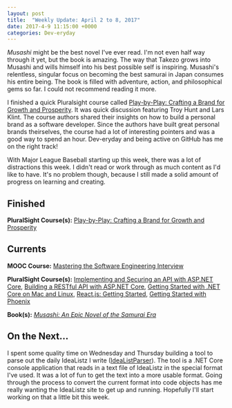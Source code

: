 ```yaml
---
layout: post
title:  "Weekly Update: April 2 to 8, 2017"
date: 2017-4-9 11:15:00 +0000
categories: Dev-eryday
---
```


*Musashi* might be the best novel I've ever read. I'm not even half way through it yet, but the book is amazing. The way that Takezo grows into Musashi and wills himself into his best possible self is inspiring. Musashi's relentless, singular focus on becoming the best samurai in Japan consumes his entire being. The book is filled with adventure, action, and philosophical gems so far. I could not recommend reading it more.

I finished a quick Pluralsight course called [Play-by-Play: Crafting a Brand for Growth and Prosperity][brand]. It was quick discussion featuring Troy Hunt and Lars Klint. The course authors shared their insights on how to build a personal brand as a software developer. Since the authors have built great personal brands theirselves, the course had a lot of interesting pointers and was a good way to spend an hour. Dev-eryday and being active on GitHub has me on the right track!

With Major League Baseball starting up this week, there was a lot of distractions this week. I didn't read or work through as much content as I'd like to have. It's no problem though, because I still made a solid amount of progress on learning and creating.

Finished
--------
**PluralSight Course(s):** [Play-by-Play: Crafting a Brand for Growth and Prosperity][brand]

Currents
--------
**MOOC Course:** [Mastering the Software Engineering Interview][se]

**PluralSight Course(s):** [Implementing and Securing an API with ASP.NET Core][core], [Building a RESTful API with ASP.NET Core][rest], [Getting Started with .NET Core on Mac and Linux][mac], [React.js: Getting Started][react], [Getting Started with Phoenix][pho]

**Book(s):** *[Musashi: An Epic Novel of the Samurai Era][mus]* 

On the Next...
--------
I spent some quality time on Wednesday and Thursday building a tool to parse out the daily IdeaListz I write ([IdeaListParser][ilp]). The tool is a .NET Core console application that reads in a text file of IdeaListz in the special format I've used. It was a lot of fun to get the text into a more usable format. Going through the process to convert the current format into code objects has me really wanting the IdeaListz site to get up and running. Hopefully I'll start working on that a little bit this week.

[mus]: https://www.amazon.com/dp/B00CD428BU/ref=dp-kindle-redirect?_encoding=UTF8&btkr=1
[se]: https://www.coursera.org/learn/cs-tech-interview/
[rest]: https://app.pluralsight.com/library/courses/asp-dot-net-core-restful-api-building/table-of-contents
[mac]: https://app.pluralsight.com/library/courses/dotnet-core-mac-linux-getting-started/table-of-contents
[core]: https://app.pluralsight.com/library/courses/aspdotnetcore-implementing-securing-api/table-of-contents
[react]: https://app.pluralsight.com/library/courses/react-js-getting-started/table-of-contents
[pho]: https://app.pluralsight.com/library/courses/phoenix-getting-started/table-of-contents
[brand]: https://app.pluralsight.com/library/courses/play-by-play-crafting-a-brand-for-growth-and-prosperity/table-of-contents
[ilp]: https://github.com/jpniederer/IdeaListParser